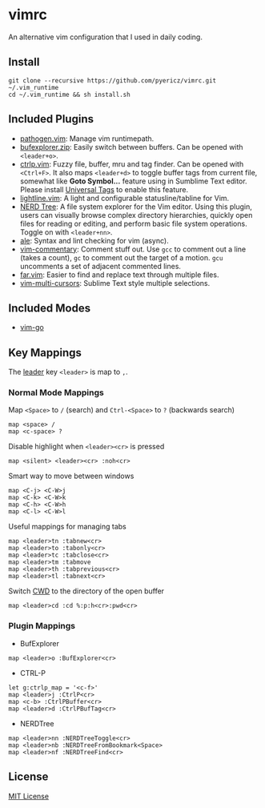 # vimrc
An alternative vim configuration that I used in daily coding.

## Install
```
git clone --recursive https://github.com/pyericz/vimrc.git ~/.vim_runtime
cd ~/.vim_runtime && sh install.sh
```

## Included Plugins
* [pathogen.vim](https://github.com/tpope/vim-pathogen): Manage vim runtimepath.
* [bufexplorer.zip](https://github.com/vim-scripts/bufexplorer.zip): Easily switch between buffers. Can be opened with `<leader+o>`.
* [ctrlp.vim](https://github.com/ctrlpvim/ctrlp.vim): Fuzzy file, buffer, mru and tag finder. Can be opened with `<Ctrl+F>`. It also maps `<leader+d>` to toggle buffer tags from current file, somewhat like **Goto Symbol...** feature using in Sumblime Text editor. Please install [Universal Tags](https://github.com/universal-ctags/ctags) to enable this feature.
* [lightline.vim](https://github.com/itchyny/lightline.vim): A light and configurable statusline/tabline for Vim.
* [NERD Tree](https://github.com/scrooloose/nerdtree): A file system explorer for the Vim editor. Using this plugin, users can visually browse complex directory hierarchies, quickly open files for reading or editing, and perform basic file system operations. Toggle on with `<leader+nn>`.
* [ale](https://github.com/w0rp/ale): Syntax and lint checking for vim (async).
* [vim-commentary](https://github.com/tpope/vim-commentary): Comment stuff out.  Use `gcc` to comment out a line (takes a count), `gc` to comment out the target of a motion. `gcu` uncomments a set of adjacent commented lines.
* [far.vim](https://github.com/brooth/far.vim): Easier to find and replace text through multiple files. 
* [vim-multi-cursors](https://github.com/terryma/vim-multiple-cursors): Sublime Text style multiple selections.

## Included Modes
* [vim-go](https://github.com/fatih/vim-go)

## Key Mappings

The [leader](http://learnvimscriptthehardway.stevelosh.com/chapters/06.html#leader) key `<leader>` is map to `,`.

### Normal Mode Mappings

Map `<Space>` to `/` (search) and `Ctrl-<Space>` to `?` (backwards search)
```
map <space> /
map <c-space> ?
```

Disable highlight when `<leader><cr>` is pressed
```
map <silent> <leader><cr> :noh<cr>
```

Smart way to move between windows
```
map <C-j> <C-W>j
map <C-k> <C-W>k
map <C-h> <C-W>h
map <C-l> <C-W>l
```
  
Useful mappings for managing tabs
```
map <leader>tn :tabnew<cr>
map <leader>to :tabonly<cr>
map <leader>tc :tabclose<cr>
map <leader>tm :tabmove 
map <leader>th :tabprevious<cr>
map <leader>tl :tabnext<cr> 
```

Switch [CWD](http://vim.wikia.com/wiki/Set_working_directory_to_the_current_file) to the directory of the open buffer
```
map <leader>cd :cd %:p:h<cr>:pwd<cr>
```

### Plugin Mappings

* BufExplorer
```
map <leader>o :BufExplorer<cr>
```

* CTRL-P
```
let g:ctrlp_map = '<c-f>'
map <leader>j :CtrlP<cr>
map <c-b> :CtrlPBuffer<cr>
map <leader>d :CtrlPBufTag<cr>
```

* NERDTree
```
map <leader>nn :NERDTreeToggle<cr>
map <leader>nb :NERDTreeFromBookmark<Space>
map <leader>nf :NERDTreeFind<cr>
```

## License
[MIT License](https://github.com/pyericz/vimrc/blob/master/LICENSE)
